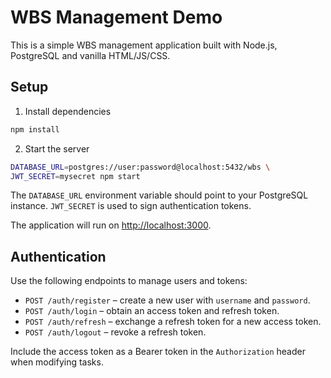 # WBS Management Demo

This is a simple WBS management application built with Node.js, PostgreSQL and vanilla HTML/JS/CSS.

## Setup

1. Install dependencies

```bash
npm install
```

2. Start the server

```bash
DATABASE_URL=postgres://user:password@localhost:5432/wbs \
JWT_SECRET=mysecret npm start
```

The `DATABASE_URL` environment variable should point to your PostgreSQL instance. `JWT_SECRET` is used to sign authentication tokens.

The application will run on [http://localhost:3000](http://localhost:3000).

## Authentication

Use the following endpoints to manage users and tokens:

* `POST /auth/register` – create a new user with `username` and `password`.
* `POST /auth/login` – obtain an access token and refresh token.
* `POST /auth/refresh` – exchange a refresh token for a new access token.
* `POST /auth/logout` – revoke a refresh token.

Include the access token as a Bearer token in the `Authorization` header when modifying tasks.
